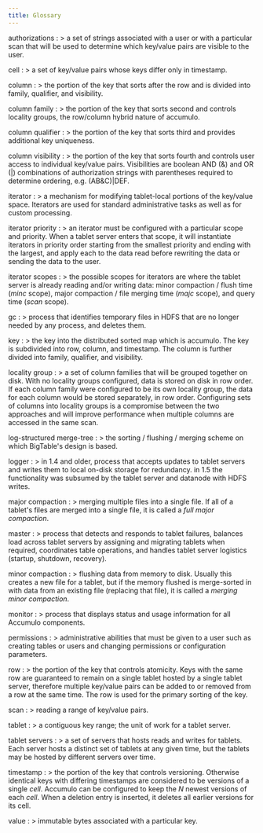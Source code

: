 ```yaml
---
title: Glossary
---
```



authorizations
: > a set of strings associated with a user or with a particular scan that will
be used to determine which key/value pairs are visible to the user.

cell
: > a set of key/value pairs whose keys differ only in timestamp.

column
: > the portion of the key that sorts after the row and is divided into family,
qualifier, and visibility.

column family
: > the portion of the key that sorts second and controls locality groups, the
row/column hybrid nature of accumulo.

column qualifier
: > the portion of the key that sorts third and provides additional key
uniqueness.

column visibility
: > the portion of the key that sorts fourth and controls user access to
individual key/value pairs. Visibilities are boolean AND (&amp;) and OR (|)
combinations of authorization strings with parentheses required to determine
ordering, e.g. (AB&amp;C)|DEF.

iterator
: > a mechanism for modifying tablet-local portions of the key/value space.
Iterators are used for standard administrative tasks as well as for custom
processing.

iterator priority
: > an iterator must be configured with a particular scope and priority. When a
tablet server enters that scope, it will instantiate iterators in priority
order starting from the smallest priority and ending with the largest, and
apply each to the data read before rewriting the data or sending the data to
the user.

iterator scopes
: > the possible scopes for iterators are where the tablet server is already
reading and/or writing data: minor compaction / flush time (*minc*
scope), major compaction / file merging time (*majc* scope), and query
time (*scan* scope).

gc
: > process that identifies temporary files in HDFS that are no longer needed by
any process, and deletes them.

key
: > the key into the distributed sorted map which is accumulo. The key is
subdivided into row, column, and timestamp. The column is further divided into
family, qualifier, and visibility.

locality group
: > a set of column families that will be grouped together on disk. With no
locality groups configured, data is stored on disk in row order. If each
column family were configured to be its own locality group, the data for each
column would be stored separately, in row order. Configuring sets of columns
into locality groups is a compromise between the two approaches and will
improve performance when multiple columns are accessed in the same scan.

log-structured merge-tree
: > the sorting / flushing / merging scheme on which BigTable's design is based.

logger
: > in 1.4 and older, process that accepts updates to tablet servers and writes
them to local on-disk storage for redundancy. in 1.5 the functionality was
subsumed by the tablet server and datanode with HDFS writes.

major compaction
: > merging multiple files into a single file. If all of a tablet's files are
merged into a single file, it is called a *full major compaction*.

master
: > process that detects and responds to tablet failures, balances load across
tablet servers by assigning and migrating tablets when required, coordinates
table operations, and handles tablet server logistics (startup, shutdown,
recovery).

minor compaction
: > flushing data from memory to disk. Usually this creates a new file for a
tablet, but if the memory flushed is merge-sorted in with data from an existing
file (replacing that file), it is called a *merging minor compaction*.

monitor
: > process that displays status and usage information for all Accumulo
components.

permissions
: > administrative abilities that must be given to a user such as creating tables
or users and changing permissions or configuration parameters.

row
: > the portion of the key that controls atomicity. Keys with the same row are
guaranteed to remain on a single tablet hosted by a single tablet server,
therefore multiple key/value pairs can be added to or removed from a row at the
same time. The row is used for the primary sorting of the key.

scan
: > reading a range of key/value pairs.

tablet
: > a contiguous key range; the unit of work for a tablet server.

tablet servers
: > a set of servers that hosts reads and writes for tablets. Each server hosts
a distinct set of tablets at any given time, but the tablets may be hosted by
different servers over time.

timestamp
: > the portion of the key that controls versioning. Otherwise identical keys
with differing timestamps are considered to be versions of a single
*cell*. Accumulo can be configured to keep the *N* newest
versions of each *cell*. When a deletion entry is inserted, it deletes
all earlier versions for its cell.

value
: > immutable bytes associated with a particular key.

